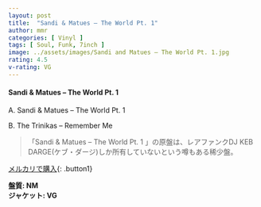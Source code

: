 ```yaml
---
layout: post
title:  "Sandi & Matues – The World Pt. 1"
author: mmr
categories: [ Vinyl ]
tags: [ Soul, Funk, 7inch ]
image: ../assets/images/Sandi and Matues – The World Pt. 1.jpg
rating: 4.5
v-rating: VG
---
```


#### Sandi & Matues – The World Pt. 1

A. Sandi & Matues – The World Pt. 1

B. The Trinikas – Remember Me

> 「Sandi & Matues – The World Pt. 1 」の原盤は、レアファンクDJ KEB DARGE(ケブ・ダージ)しか所有していないという噂もある稀少盤。

[メルカリで購入](https://jp.mercari.com/item/m51407200617){: .button1}

<div class="mt-4 mb-4 d-flex align-items-center">
<strong class="mr-1">盤質: NM</strong>
</div>
<div class="mt-4 mb-4 d-flex align-items-center">
<strong class="mr-1">ジャケット: VG</strong>
</div>
